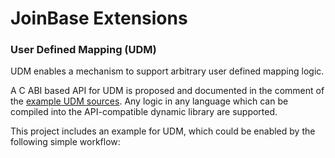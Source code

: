 # JoinBase Extensions

### User Defined Mapping (UDM)

UDM enables a mechanism to support arbitrary user defined mapping logic.

A C ABI based API for UDM is proposed and documented in the comment of the [example UDM sources](/main.c). Any logic in any language which can be compiled into the API-compatible dynamic library are supported.

This project includes an example for UDM, which could be enabled by the following simple workflow: